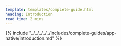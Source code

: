 ```yaml
---
template: templates/complete-guide.html
heading: Introduction
read_time: 2 mins
---
```


{% include "../../../../../includes/complete-guides/app-native/introduction.md" %}
